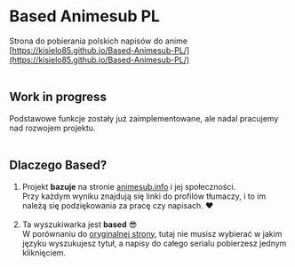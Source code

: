 # Based Animesub PL

Strona do pobierania polskich napisów do anime<br>
[https://kisielo85.github.io/Based-Animesub-PL/](https://kisielo85.github.io/Based-Animesub-PL/)<br><br>

## Work in progress

Podstawowe funkcje zostały już zaimplementowane, ale nadal pracujemy nad rozwojem projektu.<br><br>

## Dlaczego Based?

1. Projekt **bazuje** na stronie [animesub.info](http://animesub.info) i jej społeczności.<br>
   Przy każdym wyniku znajdują się linki do profilów tłumaczy, i to im należą się podziękowania za pracę czy napisach. ❤️<br><br>
2. Ta wyszukiwarka jest **based** 😎<br>
   W porównaniu do [oryginalnej strony](http://animesub.info), tutaj nie musisz wybierać w jakim języku wyszukujesz tytuł, a napisy do całego serialu pobierzesz jednym kliknięciem.<br>

